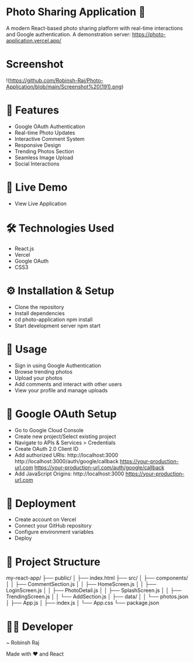 # Photo Sharing Application 📸
A modern React-based photo sharing platform with real-time interactions and Google authentication.
A demonstration server: https://photo-application.vercel.app/

# Screenshot
!(https://github.com/Robinsh-Raj/Photo-Application/blob/main/Screenshot%20(191).png)


# 🌟 Features
- Google OAuth Authentication
- Real-time Photo Updates
- Interactive Comment System
- Responsive Design
- Trending Photos Section
- Seamless Image Upload
- Social Interactions

# 🚀 Live Demo
- View Live Application

# 🛠️ Technologies Used
- React.js
- Vercel
- Google OAuth
- CSS3

# ⚙️ Installation & Setup
- Clone the repository
- Install dependencies
- cd photo-application
  npm install
- Start development server
  npm start
# 📱 Usage
- Sign in using Google Authentication
- Browse trending photos
- Upload your photos
- Add comments and interact with other users
- View your profile and manage uploads

# 🔑 Google OAuth Setup
- Go to Google Cloud Console
- Create new project/Select existing project
- Navigate to APIs & Services > Credentials
- Create OAuth 2.0 Client ID
- Add authorized URIs:
  http://localhost:3000
  http://localhost:3000/auth/google/callback
  https://your-production-url.com
  https://your-production-url.com/auth/google/callback
- Add JavaScript Origins:
  http://localhost:3000
  https://your-production-url.com

# 🚀 Deployment
- Create account on Vercel
- Connect your GitHub repository
- Configure environment variables
- Deploy

# 📂 Project Structure

my-react-app/
├── public/
│   ├── index.html
├── src/
│   ├── components/
│   │   ├── CommentSection.js
│   │   ├── HomeScreen.js
│   │   ├── LoginScreen.js
│   │   ├── PhotoDetail.js
│   │   ├── SplashScreen.js
│   │   ├── TrendingScreen.js
│   │   └── AddSection.js
│   ├── data/
│   │   └── photos.json
│   ├── App.js
│   ├── index.js
│   └── App.css
└── package.json

# 👨‍💻 Developer
~ Robinsh Raj

Made with ❤️ and React
